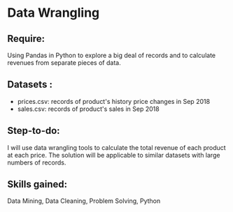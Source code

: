 # Data Wrangling

## Require:
  Using Pandas in Python to explore a big deal of records and to calculate revenues from separate pieces of data.

## Datasets :
  - prices.csv: records of product's history price changes in Sep 2018
  - sales.csv: records of product's sales in Sep 2018
  
## Step-to-do:
  I will use data wrangling tools to calculate the total revenue of each product at each price. 
  The solution will be applicable to similar datasets with large numbers of records.
  
## Skills gained:
 Data Mining, Data Cleaning, Problem Solving, Python
